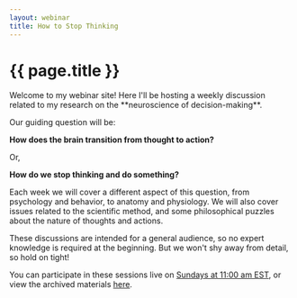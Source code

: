 ```yaml
---
layout: webinar
title: How to Stop Thinking
---
```

<h1>{{ page.title }}</h1>
Welcome to my webinar site! Here I'll be hosting a weekly discussion related to my research on the **neuroscience of decision-making**.

Our guiding question will be:

**How does the brain transition from thought to action?**

Or,

**How do we stop thinking and do something?**

Each week we will cover a different aspect of this question, from psychology and behavior, to anatomy and physiology. We will also cover issues related to the scientific method, and some philosophical puzzles about the nature of thoughts and actions.

These discussions are intended for a general audience, so no expert knowledge is required at the beginning. But we won't shy away from detail, so hold on tight!

You can participate in these sessions live on [Sundays at 11:00 am EST](https://columbiacuimc.zoom.us/j/94362616057?pwd=UHdkeWxTRllFVjU3WUZ3cTlDbldzZz09), or view the archived materials [here](https://www.maxpensack.com/howtostopthinking/calendar/).
    